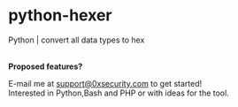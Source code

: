 # python-hexer
Python | convert all data types to hex

<br><b>Proposed features?</b>

E-mail me at support@0xsecurity.com to get started!
<br>Interested in Python,Bash and PHP or with ideas for the tool.

